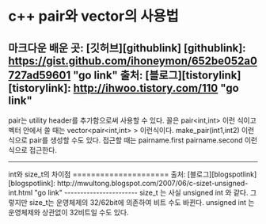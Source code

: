 c++ pair와 vector의 사용법
==========================
마크다운 배운 곳: [깃허브][githublink]
[githublink]: https://gist.github.com/ihoneymon/652be052a0727ad59601 "go link"
출처: [블로그][tistorylink]
[tistorylink]: http://ihwoo.tistory.com/110 "go link"
----------------------------------
pair는 utility header를 추가함으로써 사용할 수 있다.
꼴은 pair\<int,int\> 이런 식이고 벡터 안에서 쓸 때는 vector\<pair\<int,int\> \> 이런식이다.
make_pair(int1,int2) 이런 식으로 pair를 생성할 수도 있다.
접근할 때는 pairname.first pairname.second 이런 식으로 접근한다.
<hr>
int와 size_t의 차이점
=====================
출처: [블로그][blogspotlink]
[blogspotlink]: http://mwultong.blogspot.com/2007/06/c-sizet-unsigned-int.html "go link"
-----------------------
size_t 는 사실 unsigned int 와 같다. 
그렇지만 size_t는 운영체제의 32/62bit에 의존하여 비트 수도 바뀐다.
unsigned int 는 운영체제와 상관없이 32비트일 수도 있다.
